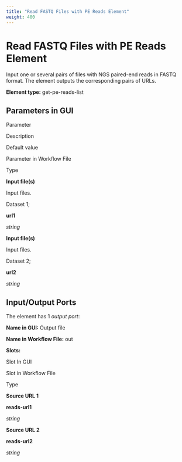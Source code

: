 ```yaml
---
title: "Read FASTQ Files with PE Reads Element"
weight: 400
---
```



# Read FASTQ Files with PE Reads Element

Input one or several pairs of files with NGS paired-end reads in FASTQ format. The element outputs the corresponding pairs of URLs.

**Element type:** get-pe-reads-list

Parameters in GUI
-----------------

Parameter

Description

Default value

Parameter in Workflow File

Type

**Input file(s)**

Input files.

Dataset 1;

**url1**

_string_

**Input file(s)**

Input files.

Dataset 2;

**url2**

_string_



Input/Output Ports
------------------

The element has 1 _output port_:

**Name in GUI:** Output file

**Name in Workflow File:** out

**Slots:**

Slot In GUI

Slot in Workflow File

Type

**Source URL 1**

**reads-url1**

_string_

**Source URL 2**

**reads-url2**

_string_
